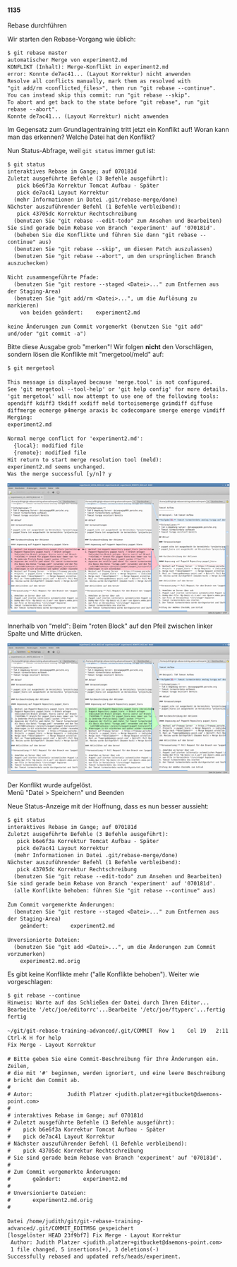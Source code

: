 #### 1135

Rebase durchführen

Wir starten den Rebase-Vorgang wie üblich:

```
$ git rebase master
automatischer Merge von experiment2.md
KONFLIKT (Inhalt): Merge-Konflikt in experiment2.md
error: Konnte de7ac41... (Layout Korrektur) nicht anwenden
Resolve all conflicts manually, mark them as resolved with
"git add/rm <conflicted_files>", then run "git rebase --continue".
You can instead skip this commit: run "git rebase --skip".
To abort and get back to the state before "git rebase", run "git rebase --abort".
Konnte de7ac41... (Layout Korrektur) nicht anwenden
```

Im Gegensatz zum Grundlagentraining tritt jetzt ein Konflikt auf!
Woran kann man das erkennen? Welche Datei hat den Konflikt?

Nun Status-Abfrage, weil `git status` immer gut ist:

```
$ git status
interaktives Rebase im Gange; auf 070181d
Zuletzt ausgeführte Befehle (3 Befehle ausgeführt):
   pick b6e6f3a Korrektur Tomcat Aufbau - Später
   pick de7ac41 Layout Korrektur
  (mehr Informationen in Datei .git/rebase-merge/done)
Nächster auszuführender Befehl (1 Befehle verbleibend):
   pick 43705dc Korrektur Rechtschreibung
  (benutzen Sie "git rebase --edit-todo" zum Ansehen und Bearbeiten)
Sie sind gerade beim Rebase von Branch 'experiment' auf '070181d'.
  (beheben Sie die Konflikte und führen Sie dann "git rebase --continue" aus)
  (benutzen Sie "git rebase --skip", um diesen Patch auszulassen)
  (benutzen Sie "git rebase --abort", um den ursprünglichen Branch auszuchecken)

Nicht zusammengeführte Pfade:
  (benutzen Sie "git restore --staged <Datei>..." zum Entfernen aus der Staging-Area)
  (benutzen Sie "git add/rm <Datei>...", um die Auflösung zu markieren)
	von beiden geändert:    experiment2.md

keine Änderungen zum Commit vorgemerkt (benutzen Sie "git add" und/oder "git commit -a")
```   

Bitte diese Ausgabe grob "merken"! Wir folgen **nicht** den Vorschlägen,
sondern lösen die Konflikte mit "mergetool/meld" auf:

```
$ git mergetool

This message is displayed because 'merge.tool' is not configured.
See 'git mergetool --tool-help' or 'git help config' for more details.
'git mergetool' will now attempt to use one of the following tools:
opendiff kdiff3 tkdiff xxdiff meld tortoisemerge gvimdiff diffuse diffmerge ecmerge p4merge araxis bc codecompare smerge emerge vimdiff
Merging:
experiment2.md

Normal merge conflict for 'experiment2.md':
  {local}: modified file
  {remote}: modified file
Hit return to start merge resolution tool (meld): 
experiment2.md seems unchanged.
Was the merge successful [y/n]? y
```

![Mergetool meld mit Darstellung Merge Konflikt](../images/meld-vor-merge.png)  

Innerhalb von "meld": Beim "roten Block" auf den Pfeil zwischen linker Spalte und Mitte drücken. 

![Mergetool meld nach Lösung des Merge Konflikts](../images/meld-nach-merge.png)  

Der Konflikt wurde aufgelöst.   
Menü "Datei > Speichern" und Beenden

Neue Status-Anzeige mit der Hoffnung, dass es nun besser aussieht:

```
$ git status
interaktives Rebase im Gange; auf 070181d
Zuletzt ausgeführte Befehle (3 Befehle ausgeführt):
   pick b6e6f3a Korrektur Tomcat Aufbau - Später
   pick de7ac41 Layout Korrektur
  (mehr Informationen in Datei .git/rebase-merge/done)
Nächster auszuführender Befehl (1 Befehle verbleibend):
   pick 43705dc Korrektur Rechtschreibung
  (benutzen Sie "git rebase --edit-todo" zum Ansehen und Bearbeiten)
Sie sind gerade beim Rebase von Branch 'experiment' auf '070181d'.
  (alle Konflikte behoben: führen Sie "git rebase --continue" aus)

Zum Commit vorgemerkte Änderungen:
  (benutzen Sie "git restore --staged <Datei>..." zum Entfernen aus der Staging-Area)
	geändert:       experiment2.md

Unversionierte Dateien:
  (benutzen Sie "git add <Datei>...", um die Änderungen zum Commit vorzumerken)
	experiment2.md.orig
```

Es gibt keine Konflikte mehr ("alle Konflikte behoben").
Weiter wie vorgeschlagen:

```
$ git rebase --continue
Hinweis: Warte auf das Schließen der Datei durch Ihren Editor... Bearbeite '/etc/joe/editorrc'...Bearbeite '/etc/joe/ftyperc'...fertig
fertig

~/git/git-rebase-training-advanced/.git/COMMIT  Row 1    Col 19   2:11  Ctrl-K H for help
Fix Merge - Layout Korrektur                    

# Bitte geben Sie eine Commit-Beschreibung für Ihre Änderungen ein. Zeilen,
# die mit '#' beginnen, werden ignoriert, und eine leere Beschreibung
# bricht den Commit ab.
#
# Autor:           Judith Platzer <judith.platzer+gitbucket@daemons-point.com>
#
# interaktives Rebase im Gange; auf 070181d
# Zuletzt ausgeführte Befehle (3 Befehle ausgeführt):
#    pick b6e6f3a Korrektur Tomcat Aufbau - Später
#    pick de7ac41 Layout Korrektur
# Nächster auszuführender Befehl (1 Befehle verbleibend):
#    pick 43705dc Korrektur Rechtschreibung
# Sie sind gerade beim Rebase von Branch 'experiment' auf '070181d'.
#
# Zum Commit vorgemerkte Änderungen:
#       geändert:       experiment2.md
#
# Unversionierte Dateien:
#       experiment2.md.orig
#

Datei /home/judith/git/git-rebase-training-advanced/.git/COMMIT_EDITMSG gespeichert
[losgelöster HEAD 23f9bf7] Fix Merge - Layout Korrektur
 Author: Judith Platzer <judith.platzer+gitbucket@daemons-point.com>
 1 file changed, 5 insertions(+), 3 deletions(-)
Successfully rebased and updated refs/heads/experiment.
```
